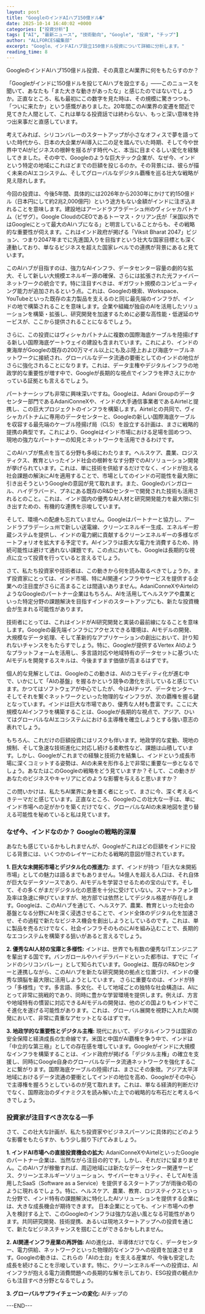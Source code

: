 ```yaml
---
layout: post
title: "GoogleのインドAIハブ150億ドル�"
date: 2025-10-14 16:40:02 +0000
categories: ["投資分析"]
tags: ["AI", "最新ニュース", "技術動向", "Google", "投資", "チップ"]
author: "ALLFORCES編集部"
excerpt: "Google、インドAIハブ設立150億ドル投資について詳細に分析します。"
reading_time: 8
---
```


GoogleのインドAIハブ150億ドル投資、その真意とAI業界に何をもたらすのか？

「Googleがインドに150億ドルを投じてAIハブを設立する」――このニュースを聞いて、あなたも「また大きな動きがあったな」と感じたのではないでしょうか。正直なところ、私も最初にこの数字を見た時は、その規模に驚きつつも、「ついに来たか」という感慨がありました。20年間このAI業界の変遷を間近で見てきた人間として、これは単なる投資話では終わらない、もっと深い意味を持つ出来事だと直感しています。

考えてみれば、シリコンバレーのスタートアップが小さなオフィスで夢を語っていた時代から、日本の大企業がAI導入に二の足を踏んでいた時期、そして今や世界中でAIがビジネスの根幹を揺るがす時代へと、本当に目まぐるしい変化を経験してきました。その中で、Googleのような巨大テック企業が、なぜ今、インドという特定の地域にこれほどまでの巨額を投じるのか。その背景には、彼らが描く未来のAIエコシステム、そしてグローバルなデジタル覇権を巡る壮大な戦略が見え隠れします。

今回の投資は、今後5年間、具体的には2026年から2030年にかけて約150億ドル（日本円にして約2兆2,000億円）という途方もない金額がインドに注ぎ込まれることを意味します。建設地はアーンドラプラデーシュ州のヴィシャカパトナム（ビザグ）。Google CloudのCEOであるトーマス・クリアン氏が「米国以外ではGoogleにとって最大のAIハブになる」と明言していることからも、その戦略的な重要性が伺えます。これはインド政府が掲げる「Viksit Bharat 2047」ビジョン、つまり2047年までに先進国入りを目指すという壮大な国家目標とも深く連動しており、単なるビジネスを超えた国家レベルでの連携が背景にあると見ています。

このAIハブが目指すのは、強力なAIインフラ、データセンター容量の劇的な拡大、そして新しい大規模エネルギー源の確保、さらには拡張された光ファイバーネットワークの統合です。特に注目すべきは、ギガワット規模のコンピューティング能力が追加されるという点。これは、Googleの検索、Workspace、YouTubeといった既存の主力製品を支えるのと同じ最先端のインフラが、インドの地で構築されることを意味します。企業や組織が独自のAIを活用したソリューションを構築・拡張し、研究開発を加速するために必要な高性能・低遅延のサービスが、ここから提供されることになるでしょう。

さらに、この投資にはヴィシャカパトナムに複数の国際海底ケーブルを陸揚げする新しい国際海底ゲートウェイの建設も含まれています。これにより、インドの東海岸がGoogleの既存の200万マイル以上にも及ぶ陸上および海底ケーブルネットワークに接続され、グローバルなデータ流通の要衝としてのインドの地位がさらに強化されることになります。これは、データ主権やデジタルインフラの地政学的な重要性が増す中で、Googleが長期的な視点でインフラを押さえにかかっている証拠とも言えるでしょう。

パートナーシップも非常に興味深いですね。Googleは、Adani Groupのデータセンター部門であるAdaniConneXや、インドの大手通信事業者であるAirtelと提携し、この巨大プロジェクトのインフラを構築します。Airtelとの共同で、ヴィシャカパトナムに専用のデータセンターと、Googleの新しい国際海底ケーブルを収容する最先端のケーブル陸揚げ局（CLS）を設立する計画は、まさに戦略的提携の典型です。これにより、Googleはインド市場における足場を固めつつ、現地の強力なパートナーの知見とネットワークを活用できるわけです。

このAIハブが焦点を当てる分野も多岐にわたります。ヘルスケア、農業、ロジスティクス、教育といったインド社会の根幹をなす分野でのAIソリューション開発が挙げられています。これは、単に技術を供給するだけでなく、インドが抱える社会課題の解決にAIを適用することで、市場としてのインドの可能性を最大限に引き出そうというGoogleの意図が見て取れます。また、Googleのバンガロール、ハイデラバード、プネにある既存のR&Dセンターで開発された技術も活用されるとのこと。これは、インド国内の優秀なAI人材と研究開発能力を最大限に引き出すための、有機的な連携を示唆しています。

そして、環境への配慮も忘れていません。Googleはパートナーと協力し、アーンドラプラデーシュ州で新しい送電線、クリーンエネルギー生成、エネルギー貯蔵システムを提供し、インドの電力網に貢献するクリーンエネルギーの多様なポートフォリオを拡大する予定です。AIインフラは膨大な電力を消費するため、持続可能性は避けて通れない課題です。この点においても、Googleは長期的な視点に立って投資を行っていると言えるでしょう。

さて、私たち投資家や技術者は、この動きから何を読み取るべきでしょうか。まず投資家にとっては、インド市場、特にAI関連インフラやサービスを提供する企業への注目度がさらに高まることは間違いありません。AdaniConneXやAirtelのようなGoogleのパートナー企業はもちろん、AIを活用してヘルスケアや農業といった特定分野の課題解決を目指すインドのスタートアップにも、新たな投資機会が生まれる可能性があります。

技術者にとっては、これはインドがAI研究開発と実装の最前線になることを意味します。Googleの最先端インフラにアクセスできる環境は、AIモデルの開発、大規模なデータ処理、そして革新的なアプリケーションの創出において、計り知れないチャンスをもたらすでしょう。特に、Googleが提供するVertex AIのようなプラットフォームを活用し、多言語対応や地域特有のデータセットに基づいたAIモデルを開発するスキルは、今後ますます価値が高まるはずです。

個人的な見解としては、Googleのこの動きは、AIのコモディティ化が進む中で、いかにして「AIの基盤」を握るかという競争の激化を示していると感じています。かつてはソフトウェアが中心でしたが、今はAIチップ、データセンター、そしてそれを繋ぐネットワークといった物理的なインフラが、次の覇権を握る鍵となっています。インドは巨大な市場であり、優秀な人材も豊富です。ここに大規模なAIインフラを構築することは、Googleが長期的な視点で、アジア、ひいてはグローバルなAIエコシステムにおける主導権を確立しようとする強い意志の表れでしょう。

もちろん、これだけの巨額投資にはリスクも伴います。地政学的な変動、現地の規制、そして急速な技術進化に対応し続ける柔軟性など、課題は山積しています。しかし、Googleがこれまでの経験と技術力を結集し、インドという成長市場に深くコミットする姿勢は、AIの未来を形作る上で非常に重要な一歩となるでしょう。あなたはこのGoogleの戦略をどう見ていますか？そして、この動きがあなたのビジネスやキャリアにどのような影響を与えると思いますか？

この問いかけは、私たちAI業界に身を置く者にとって、まさに今、深く考えるべきテーマだと感じています。正直なところ、Googleのこの壮大な一手は、単にインド市場への足がかりを築くだけでなく、グローバルなAIの未来地図を塗り替える可能性を秘めていると私は見ています。

### なぜ今、インドなのか？ Googleの戦略的深層

あなたも感じているかもしれませんが、Googleがこれほどの巨額をインドに投じる背景には、いくつかのレイヤーにわたる戦略的意図が隠されています。

**1. 巨大な未開拓市場とデジタル化の推進力:**
まず、インドが持つ「巨大な未開拓市場」としての魅力は語るまでもありません。14億人を超える人口は、それ自体が巨大なデータソースであり、AIモデルを学習させるための宝の山です。そして、その多くがまだデジタル化の恩恵を十分に受けていない。スマートフォン普及率は急速に伸びていますが、地方部では依然としてデジタル格差が存在します。Googleは、このAIハブを通じて、ヘルスケア、農業、教育といった社会の基盤となる分野にAIを深く浸透させることで、インド全体のデジタル化を加速させ、その過程で新たなビジネス機会を創出しようとしているのです。これは、単に製品を売るだけでなく、社会インフラそのものにAIを組み込むことで、長期的なエコシステムを構築する狙いがあると言えるでしょう。

**2. 優秀なAI人材の宝庫と多様性:**
インドは、世界でも有数の優秀なITエンジニアを輩出する国です。バンガロールやハイデラバードといった都市は、すでに「インドのシリコンバレー」として知られています。Googleは、既存のR&Dセンターと連携しながら、このAIハブを新たな研究開発の拠点と位置づけ、インドの優秀な頭脳を最大限に活用しようとしています。
さらに重要なのは、インドが持つ「多様性」です。多言語、多文化、そして地域ごとの独特な社会構造は、AIにとって非常に挑戦的であり、同時に豊かな学習環境を提供します。例えば、方言や地域特有の慣習に対応できるAIモデルの開発は、他のどの国よりもインドでこそ進化を遂げる可能性があります。これは、グローバル展開を視野に入れたAI開発において、非常に貴重なアセットとなるはずです。

**3. 地政学的な重要性とデジタル主権:**
現代において、デジタルインフラは国家の安全保障と経済成長の生命線です。米国と中国がAI覇権を争う中で、インドは「中立的な第三極」としての存在感を増しています。Googleがインドに大規模なインフラを構築することは、インド政府が掲げる「デジタル主権」の確立を支援し、同時にGoogle自身のグローバルなデータ流通ネットワークを強化することに繋がります。国際海底ケーブルの陸揚げは、まさにその象徴。アジア太平洋地域におけるデータ流通の要衝としてインドの地位を高め、Googleがその中心で主導権を握ろうとしているのが見て取れます。これは、単なる経済的判断だけでなく、国際政治のダイナミクスを読み解いた上での戦略的な布石だと考えるべきでしょう。

### 投資家が注目すべき次なる一手

さて、この壮大な計画が、私たち投資家やビジネスパーソンに具体的にどのような影響をもたらすか、もう少し掘り下げてみましょう。

**1. インドAI市場への直接投資機会の拡大:**
AdaniConneXやAirtelといったGoogleのパートナー企業は、当然ながら注目の的です。しかし、それだけに留まりません。このAIハブが稼働すれば、周辺地域には新たなデータセンター関連サービス、クリーンエネルギーソリューション、サイバーセキュリティ、そしてAIを活用したSaaS（Software as a Service）を提供するスタートアップが雨後の筍のように現れるでしょう。特に、ヘルスケア、農業、教育、ロジスティクスといった分野で、インド特有の課題解決に特化したAIソリューションを提供する企業には、大きな成長機会が期待できます。
日本企業にとっても、インド市場への参入を検討する上で、このGoogleのインフラは強力な追い風となる可能性があります。共同研究開発、技術提携、あるいは現地スタートアップへの投資を通じて、新たなビジネスチャンスを掴むことができるかもしれません。

**2. AI関連インフラ産業の再評価:**
AIの進化は、半導体だけでなく、データセンター、電力供給、ネットワークといった物理的なインフラへの投資を加速させます。Googleの動きは、これらの「AIの土台」を支える産業が、今後も安定した成長を続けることを示唆しています。特に、クリーンエネルギーへの投資は、AIインフラが抱える電力消費問題への長期的な解を示しており、ESG投資の観点からも注目すべき分野となるでしょう。

**3. グローバルサプライチェーンの変化:**
AIチップの

---END---